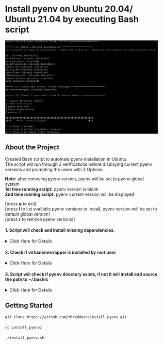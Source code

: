 # Install pyenv on Ubuntu 20.04/ Ubuntu 21.04 by executing Bash script

<img src="https://github.com/thraddash/install_pyenv/blob/master/mockup.png" width="800" title="Mockup">

## About the Project
Created Bash script to automate pyenv installation in Ubuntu.   
The script will run through 3 verifications before displaying current pyenv versions and prompting the users with 3 Options:   

**Note:** after removing pyenv version, pyenv will be set to pyenv global system  
**1st time running script:** pyenv version is blank  
**2nd time running script:** pyenv current version will be displayed  

[press **q** to exit]  
[press **l** to list available pyenv versions to install, pyenv version will be set to default global version]  
[press **r** to remove pyenv versions]  


#### 1. Script will check and install missing dependencies. 
<details>
  <summary>Click Here for Details</summary>
  
  loop through pkg string containing dependencies and check if dependencies have been installed
  ```
  pkg="git python3-pip make build-essential libssl-dev zlib1g-dev libbz2-dev libreadline-dev libsqlite3-dev curl"
  for i in $pkg; do
    if [ $(dpkg-query -W -f='${Status}' $i 2>&1 | grep -c "ok installed") -eq 1 ]; then
      echo "$i [already installed]"
    elif [ $(dpkg-query -W -f='${Status}' $i 2>&1 | grep -c "ok installed") -eq 0 ]; then
      echo "$i [installing $i...]"
      sudo apt-get install $i  > /dev/null
    fi
  done
  ```
  
  alternative cmdline to install dependencies  
  ```
  sudo apt-get install git python3-pip make build-essential libssl-dev zlib1g-dev libbz2-dev libreadline-dev libsqlite3-dev curl
  ```
  
</details>  

#### 2. Check if virtualenvwrapper is installed by root user. 
<details>
  <summary>Click Here for Details</summary>
  
  ```
  if [[ $(sudo pip3 list |grep virtualenvwrapper | wc -l) -eq 0 ]]; then 
    echo virtualenvwrapper [installing virutualenvwrapper...] 
    sudo pip3 install virtualenvwrapper > /dev/null
    echo
  elif [[ $(sudo pip3 list |grep virtualenvwrapper | wc -l) -eq 1 ]]; then 
    echo virtualenvwrapper [already installed] 
    echo
  fi
  ```
</details>

#### 3. Script will check if pyenv directory exists, if not it will install and source the path to ~/.bashrc   
<details>
  <summary>Click Here for Details</summary>
  
  ```
  if [ -d ~/.pyenv/ ]; then 
    echo "[~/.pyenv directory exists]"
  else
    echo "git clone https://github.com/pyenv/pyenv.git ~/.pyenv"
    git clone https://github.com/pyenv/pyenv.git ~/.pyenv 
    echo 'export PYENV_ROOT="$HOME/.pyenv"' > ~/.bashrc
    echo 'export PATH="$PYENV_ROOT/bin:$PATH"' > ~/.bashrc
    echo -e 'if command -v pyenv 1>/dev/null 2>&1; then\n eval "$(pyenv init --path)"\nfi' >> ~/.bashrc
    source ~/.bashrc
    echo
  fi

  if [ ! -d ~/.pyenv/versions/ ]; then 
    echo "[Currently no pyenv version is installed]"
    echo
  else
    echo "current version is: `pyenv versions | grep "* [23]\.[6789]" | awk '{print $2}'`"
    echo "# pyenv versions"
    echo "# pyenv which python"
    echo "# python -V"
    echo
  fi 
  ```
</details>

## Getting Started 
```sh
git clone https://github.com/thraddash/install_pyenv.git

cd install_pyenv/

./install_pyenv.sh
```

